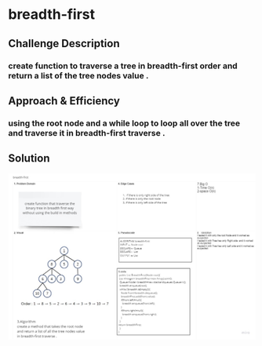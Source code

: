 # breadth-first

## Challenge Description

### create function to traverse a tree in breadth-first order and return a list of the tree nodes value .

## Approach & Efficiency

### using the root node and a while loop to loop all over the tree and traverse it in breadth-first traverse .

## Solution

![breadth-first](../assets/breadth-first.jpg)
